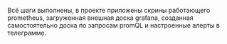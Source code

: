 Всё шаги выполнены, в проекте приложены скрины работающего prometheus, загруженная внешная доска grafana, созданная самостоятельно доска по запросам promQL и настроенные алерты в телеграмме. 
